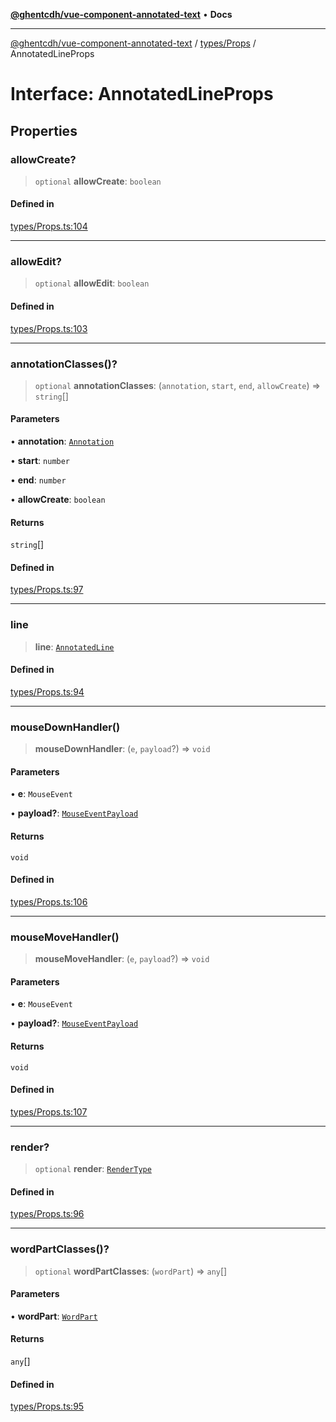 [**@ghentcdh/vue-component-annotated-text**](../../../README.md) • **Docs**

***

[@ghentcdh/vue-component-annotated-text](../../../modules.md) / [types/Props](../README.md) / AnnotatedLineProps

# Interface: AnnotatedLineProps

## Properties

### allowCreate?

> `optional` **allowCreate**: `boolean`

#### Defined in

[types/Props.ts:104](https://github.com/GhentCDH/vue_component_annotated_text/blob/5675fc54077a4297a03f45161e62f99e3d8b3eba/src/types/Props.ts#L104)

***

### allowEdit?

> `optional` **allowEdit**: `boolean`

#### Defined in

[types/Props.ts:103](https://github.com/GhentCDH/vue_component_annotated_text/blob/5675fc54077a4297a03f45161e62f99e3d8b3eba/src/types/Props.ts#L103)

***

### annotationClasses()?

> `optional` **annotationClasses**: (`annotation`, `start`, `end`, `allowCreate`) => `string`[]

#### Parameters

• **annotation**: [`Annotation`](../../Annotation/interfaces/Annotation.md)

• **start**: `number`

• **end**: `number`

• **allowCreate**: `boolean`

#### Returns

`string`[]

#### Defined in

[types/Props.ts:97](https://github.com/GhentCDH/vue_component_annotated_text/blob/5675fc54077a4297a03f45161e62f99e3d8b3eba/src/types/Props.ts#L97)

***

### line

> **line**: [`AnnotatedLine`](../../AnnotatedText/interfaces/AnnotatedLine.md)

#### Defined in

[types/Props.ts:94](https://github.com/GhentCDH/vue_component_annotated_text/blob/5675fc54077a4297a03f45161e62f99e3d8b3eba/src/types/Props.ts#L94)

***

### mouseDownHandler()

> **mouseDownHandler**: (`e`, `payload`?) => `void`

#### Parameters

• **e**: `MouseEvent`

• **payload?**: [`MouseEventPayload`](MouseEventPayload.md)

#### Returns

`void`

#### Defined in

[types/Props.ts:106](https://github.com/GhentCDH/vue_component_annotated_text/blob/5675fc54077a4297a03f45161e62f99e3d8b3eba/src/types/Props.ts#L106)

***

### mouseMoveHandler()

> **mouseMoveHandler**: (`e`, `payload`?) => `void`

#### Parameters

• **e**: `MouseEvent`

• **payload?**: [`MouseEventPayload`](MouseEventPayload.md)

#### Returns

`void`

#### Defined in

[types/Props.ts:107](https://github.com/GhentCDH/vue_component_annotated_text/blob/5675fc54077a4297a03f45161e62f99e3d8b3eba/src/types/Props.ts#L107)

***

### render?

> `optional` **render**: [`RenderType`](../../AnnotatedText/type-aliases/RenderType.md)

#### Defined in

[types/Props.ts:96](https://github.com/GhentCDH/vue_component_annotated_text/blob/5675fc54077a4297a03f45161e62f99e3d8b3eba/src/types/Props.ts#L96)

***

### wordPartClasses()?

> `optional` **wordPartClasses**: (`wordPart`) => `any`[]

#### Parameters

• **wordPart**: [`WordPart`](../../AnnotatedText/interfaces/WordPart.md)

#### Returns

`any`[]

#### Defined in

[types/Props.ts:95](https://github.com/GhentCDH/vue_component_annotated_text/blob/5675fc54077a4297a03f45161e62f99e3d8b3eba/src/types/Props.ts#L95)
